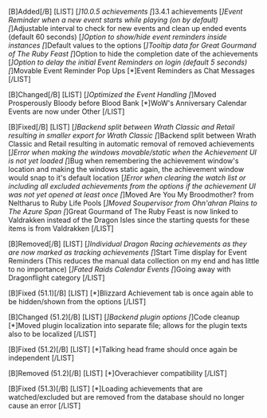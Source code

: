 [B]Added[/B]
[LIST]
[*]10.0.5 achievements
[*]3.4.1 achievements
[*]Event Reminder when a new event starts while playing (on by default)
[*]Adjustable interval to check for new events and clean up ended events (default 60 seconds)
[*]Option to show/hide event reminders inside instances
[*]Default values to the options
[*]Tooltip data for Great Gourmand of The Ruby Feast
[*]Option to hide the completion date of the achievements
[*]Option to delay the initial Event Reminders on login (default 5 seconds)
[*]Movable Event Reminder Pop Ups
[*]Event Reminders as Chat Messages
[/LIST]

[B]Changed[/B]
[LIST]
[*]Optimized the Event Handling
[*]Moved Prosperously Bloody before Blood Bank
[*]WoW's Anniversary Calendar Events are now under Other
[/LIST]

[B]Fixed[/B]
[LIST]
[*]Backend split between Wrath Classic and Retail resulting in smaller export for Wrath Classic
[*]Backend split between Wrath Classic and Retail resulting in automatic removal of removed achievements
[*]Error when making the windows movable/static when the Achievement UI is not yet loaded
[*]Bug when remembering the achievement window's location and making the windows static again, the achievement window would snap to it's default location
[*]Error when clearing the watch list or including all excluded achievements from the options if the achievement UI was not yet opened at least once
[*]Moved Are You My Broodmother? from Neltharus to Ruby Life Pools
[*]Moved Soupervisor from Ohn'ahran Plains to The Azure Span
[*]Great Gourmand of The Ruby Feast is now linked to Valdrakken instead of the Dragon Isles since the starting quests for these items is from Valdrakken
[/LIST]

[B]Removed[/B]
[LIST]
[*]Individual Dragon Racing achievements as they are now marked as tracking achievements
[*]Start Time display for Event Reminders (This reduces the manual data collection on my end and has little to no importance)
[*]Fated Raids Calendar Events
[*]Going away with Dragonflight category
[/LIST]

[B]Fixed (51.1)[/B]
[LIST]
[*]Blizzard Achievement tab is once again able to be hidden/shown from the options
[/LIST]

[B]Changed (51.2)[/B]
[LIST]
[*]Backend plugin options
[*]Code cleanup
[*]Moved plugin localization into separate file; allows for the plugin texts also to be localized
[/LIST]

[B]Fixed (51.2)[/B]
[LIST]
[*]Talking head frame should once again be independent
[/LIST]

[B]Removed (51.2)[/B]
[LIST]
[*]Overachiever compatibility
[/LIST]

[B]Fixed (51.3)[/B]
[LIST]
[*]Loading achievements that are watched/excluded but are removed from the database should no longer cause an error
[/LIST]
